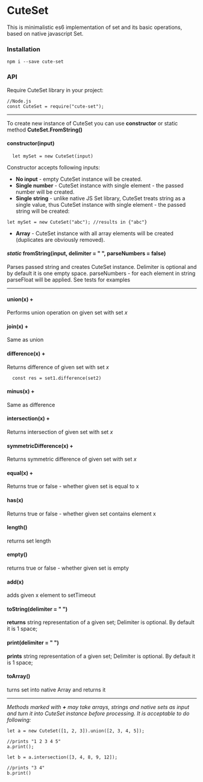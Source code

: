 # CuteSet
This is minimalistic es6 implementation of set and its basic operations, based on native javascript Set.

### Installation
```
npm i --save cute-set
```

### API

Require CuteSet library in your project:

```
//Node.js
const CuteSet = require("cute-set");

```
___


To create new instance of CuteSet you can use **constructor**  or static method **CuteSet.FromString()**
#### constructor(input)
```
  let mySet = new CuteSet(input)
```
Constructor accepts following inputs:
 - **No input** - empty CuteSet instance will be created.
 - **Single number** - CuteSet instance with single element - the passed number will be created.
 - **Single string** - unlike native JS Set library, CuteSet treats string as a single value, thus CuteSet instance with single element - the passed string will be created:
 ```
 let mySet = new CuteSet("abc"); //results in {"abc"}
 ```
 - **Array** - CuteSet instance with all array elements will be created (duplicates are obviously removed).

#### *static* fromString(input, delimiter = " ", parseNumbers = false)
Parses passed string and creates CuteSet instance.
Delimiter is optional and by default it is one empty space.
parseNumbers - for each element in string parseFloat will be applied.
See tests for examples

---


#### union(x) +
Performs union operation on given set with set *x*

#### join(x) +
Same as union

#### difference(x) +
Returns difference of given set with set *x*
  ```
    const res = set1.difference(set2)
  ```
#### minus(x)  +
Same as difference

#### intersection(x)  +
Returns intersection of given set with set *x*

#### symmetricDifference(x) +
Returns symmetric difference of given set with set *x*

#### equal(x)  +
Returns true or false - whether given set is equal to x



#### has(x)   
Returns true or false - whether given set contains element x

#### length()   
returns set length

#### empty()   
returns true or false - whether given set is empty

#### add(x)   
adds given x element to setTimeout


#### toString(delimiter = " ")   
**returns** string representation of a given set;
Delimiter is optional. By default it is 1 space;


#### print(delimiter = " ")   
**prints** string representation of a given set;
Delimiter is optional. By default it is 1 space;

#### toArray()   
turns set into native Array and returns it

---

*Methods marked with **+** may take arrays, strings and native sets as input and turn it into CuteSet instance before processing. It is acceptable to do following:*

```
let a = new CuteSet([1, 2, 3]).union([2, 3, 4, 5]);

//prints "1 2 3 4 5"
a.print();

let b = a.intersection([3, 4, 8, 9, 12]);

//prints "3 4"
b.print()
```
